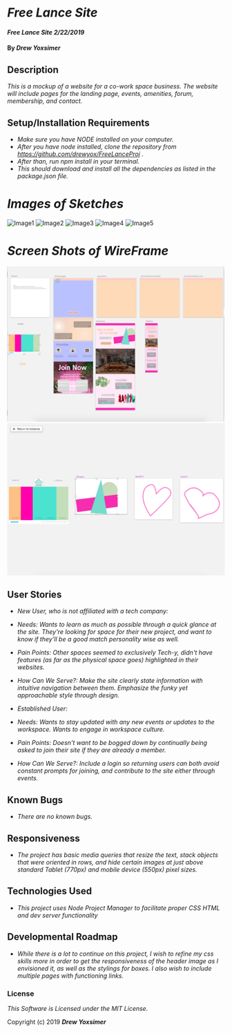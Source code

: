 # _Free Lance Site_

#### _Free Lance Site 2/22/2019_

#### By _*Drew Yoxsimer*_

## Description

_This is a mockup of a website for a co-work space business. The website will include pages for the landing page, events, amenities, forum, membership, and contact._

## Setup/Installation Requirements

* _Make sure you have NODE installed on your computer._
* _After you have node installed, clone the repository from https://github.com/drewyox/FreeLanceProj ._
* _After than, run npm install in your terminal._
* _This should download and install all the dependencies as listed in the package.json file._


# _Images of Sketches_
![Image1](20190222_165535.jpg)
![Image2](20190222_165541.jpg)
![Image3](20190222_165543.jpg)
![Image4](20190222_165538.jpg)
![Image5](20190222_165529.jpg)

# _Screen Shots of WireFrame_

![Image6](wireFrame.png)
![Image7](symbols.png)

## User Stories

* _New User, who is not affiliated with a tech company:_
* _Needs: Wants to learn as much as possible through a quick glance at the site. They're looking for space for their new project, and want to know if they'll be a good match personality wise as well._
* _Pain Points: Other spaces seemed to exclusively Tech-y, didn't have features (as far as the physical space goes) highlighted in their websites._
* _How Can We Serve?: Make the site clearly state information with intuitive navigation between them. Emphasize the funky yet approachable style through design._

* _Established User:_
* _Needs: Wants to stay updated with any new events or updates to the workspace. Wants to engage in workspace culture._
* _Pain Points: Doesn't want to be bogged down by continually being asked to join their site if they are already a member._
* _How Can We Serve?: Include a login so returning users can both avoid constant prompts for joining, and contribute to the site either through events._

## Known Bugs

* _There are no known bugs._


## Responsiveness

* _The project has basic media queries that resize the text, stack objects that were oriented in rows, and hide certain images at just above standard Tablet (770px) and mobile device (550px) pixel sizes._

## Technologies Used

* _This project uses Node Project Manager to facilitate proper CSS HTML and dev server functionality_

## Developmental Roadmap

* _While there is a lot to continue on this project, I wish to refine my css skills more in order to get the responsiveness of the header image as I envisioned it, as well as the stylings for boxes. I also wish to include multiple pages with functioning links._

### License

*This Software is Licensed under the MIT License.*

Copyright (c) 2019 **_Drew Yoxsimer_**

